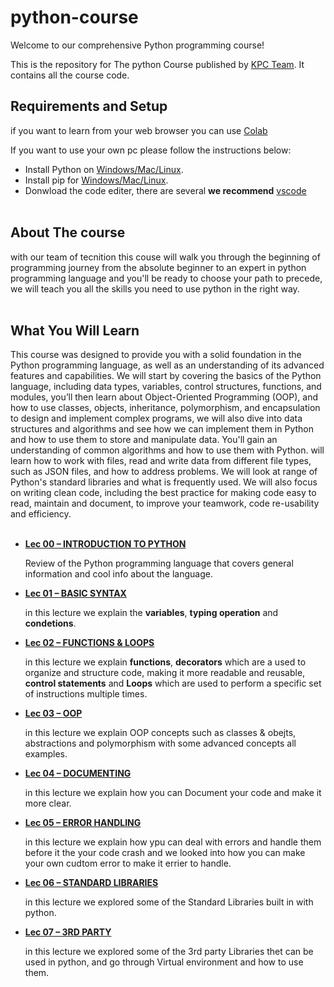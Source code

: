 
# python-course
Welcome to our comprehensive Python programming course!


This is the repository for The python Course published by [KPC Team](https://github.com/Kingdom-of-the-Profound-Cabal). It contains all the course code.

## Requirements and Setup

if you want to learn from your web browser you can use [Colab](https://colab.research.google.com/?utm_source=scs-index) <br>

If you want to use your own pc please follow the instructions below:
- Install Python on [Windows/Mac/Linux](https://www.python.org/downloads/).
- Install pip for [Windows/Mac/Linux](https://pip.pypa.io/en/stable/installation/).
- Donwload the code editer, there are several <b>we recommend</b> [vscode](https://code.visualstudio.com/download)
<br> <br>

## About The course
with our team of tecnition this couse will walk you through the beginning of programming journey from the absolute beginner to an expert in python programming language and you'll be ready to choose your path to precede, we will teach you all the skills you need to use python in the right way.
<br><br>

## What You Will Learn

This course was designed to provide you with a solid foundation in the Python programming language, as well as an understanding of its advanced features and capabilities. We will start by covering the basics of the Python language, including data types, variables, control structures, functions, and modules, you’ll then learn about Object-Oriented Programming (OOP), and how to use classes, objects, inheritance, polymorphism, and encapsulation to design and implement complex programs, we will also dive into data structures and algorithms and see how we can implement them in Python and how to use them to store and manipulate data. You'll gain an understanding of common algorithms and how to use them with Python. will learn how to work with files, read and write data from different file types, such as JSON files, and how to address problems. We will look at range of Python's standard libraries and what is frequently used. We will also focus on writing clean code, including the best practice for making code easy to read, maintain and document, to improve your teamwork, code re-usability and efficiency.
<br> <br>

* [**Lec 00 – INTRODUCTION TO PYTHON**](https://github.com/Kingdom-of-the-Profound-Cabal/python-course/blob/main/Lec-0.ipynb) 

    Review of the Python programming language that covers general information and cool info about the language.

* [**Lec 01 – BASIC SYNTAX**](https://github.com/Kingdom-of-the-Profound-Cabal/python-course/blob/main/Lec-1.ipynb) 

    in this lecture we explain the <b>variables</b>, <b>typing operation</b> and <b>condetions</b>.

* [**Lec 02 – FUNCTIONS & LOOPS**](https://github.com/Kingdom-of-the-Profound-Cabal/python-course/blob/main/Lec-2.ipynb) 

    in this lecture we explain <b>functions</b>, <b>decorators</b> which are a used to organize and structure code, making it more readable and reusable, <b>control statements</b> and <b>Loops</b> which are used to perform a specific set of instructions multiple times.

* [**Lec 03 – OOP**](https://github.com/Kingdom-of-the-Profound-Cabal/python-course/blob/main/Lec-3.ipynb) 

    in this lecture we explain OOP concepts such as classes & obejts, abstractions and polymorphism with some advanced concepts all examples.

* [**Lec 04 – DOCUMENTING**](https://github.com/Kingdom-of-the-Profound-Cabal/python-course/blob/main/Lec-4.ipynb) 

    in this lecture we explain how you can Document your code and make it more clear.

* [**Lec 05 – ERROR HANDLING**](https://github.com/Kingdom-of-the-Profound-Cabal/python-course/blob/main/Lec-5.ipynb) 

    in this lecture we explain how ypu can deal with errors and handle them before it the your code crash and we looked into how you can make your own cudtom error to make it errier to handle.

* [**Lec 06 – STANDARD LIBRARIES**](https://github.com/Kingdom-of-the-Profound-Cabal/python-course/blob/main/Lec-6.ipynb) 

    in this lecture we explored some of the Standard Libraries built in with python.

* [**Lec 07 – 3RD PARTY**](https://github.com/Kingdom-of-the-Profound-Cabal/python-course/blob/main/Lec-7.ipynb) 

    in this lecture we explored some of the 3rd party Libraries thet can be used in python, and go through Virtual environment and how to use them.


